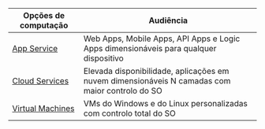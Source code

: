 
| Opções de computação | Audiência |
| --- | --- |
| [App Service][lnk_app] |Web Apps, Mobile Apps, API Apps e Logic Apps dimensionáveis para qualquer dispositivo |
| [Cloud Services][lnk_cloud] |Elevada disponibilidade, aplicações em nuvem dimensionáveis N camadas com maior controlo do SO |
| [Virtual Machines][lnk_vm] |VMs do Windows e do Linux personalizadas com controlo total do SO |

[lnk_app]: ../articles/app-service-web/app-service-web-overview.md
[lnk_vm]: ../articles/virtual-machines/virtual-machines-windows-about.md
[lnk_cloud]: ../articles/cloud-services/cloud-services-choose-me.md


<!--HONumber=Jun16_HO2-->


